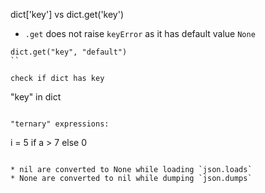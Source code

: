 dict['key'] vs dict.get('key')
* `.get` does not raise `keyError` as it has default value `None`
```
dict.get("key", "default")
``

check if dict has key
```
"key" in dict
```

"ternary" expressions:
```
i = 5 if a > 7 else 0
```

* nil are converted to None while loading `json.loads`
* None are converted to nil while dumping `json.dumps`